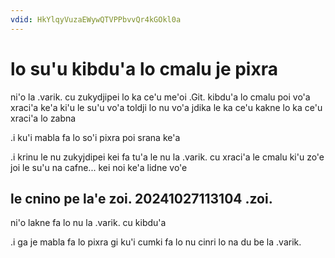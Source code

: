 ```yaml
---
vdid: HkYlqyVuzaEWywQTVPPbvvQr4kGOkl0a
---
```


# lo su'u kibdu'a lo cmalu je pixra
ni'o la .varik. cu zukydjipei lo ka ce'u me'oi .Git. kibdu'a lo cmalu poi vo'a xraci'a ke'a ki'u le su'u vo'a toldji lo nu vo'a jdika le ka ce'u kakne lo ka ce'u xraci'a lo zabna

.i ku'i mabla fa lo so'i pixra poi srana ke'a

.i krinu le nu zukyjdipei kei fa tu'a le nu la .varik. cu xraci'a le cmalu ki'u zo'e joi le su'u na cafne... kei noi ke'a lidne vo'e

## le cnino pe la'e zoi. 20241027113104 .zoi.
ni'o lakne fa lo nu la .varik. cu kibdu'a

.i ga je mabla fa lo pixra gi ku'i cumki fa lo nu cinri lo na du be la .varik.
